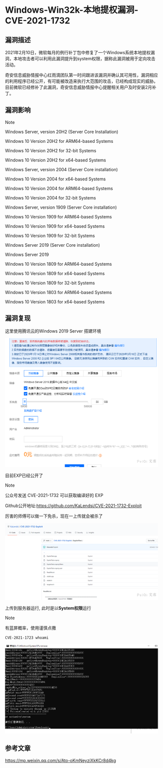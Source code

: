 # Windows-Win32k-本地提权漏洞-CVE-2021-1732

## 漏洞描述

2021年2月10日，微软每月的例行补丁包中修复了一个Windows系统本地提权漏洞，本地攻击者可以利用此漏洞提升到system权限，据称此漏洞被用于定向攻击活动。

奇安信息威胁情报中心红雨滴团队第一时间跟进该漏洞并确认其可用性，漏洞相应的利用程序已经公开，有可能被改造来执行大范围的攻击，已经构成现实的威胁。目前微软已经修补了此漏洞，奇安信息威胁情报中心提醒相关用户及时安装2月补丁。

## 漏洞影响

> [!NOTE]
>
> Windows Server, version 20H2 (Server Core Installation) 
>
> Windows 10 Version 20H2 for ARM64-based Systems 
>
> Windows 10 Version 20H2 for 32-bit Systems 
>
> Windows 10 Version 20H2 for x64-based Systems 
>
> Windows Server, version 2004 (Server Core installation) 
>
> Windows 10 Version 2004 for x64-based Systems 
>
> Windows 10 Version 2004 for ARM64-based Systems 
>
> Windows 10 Version 2004 for 32-bit Systems 
>
> Windows Server, version 1909 (Server Core installation) 
>
> Windows 10 Version 1909 for ARM64-based Systems 
>
> Windows 10 Version 1909 for x64-based Systems 
>
> Windows 10 Version 1909 for 32-bit Systems 
>
> Windows Server 2019 (Server Core installation) 
>
> Windows Server 2019 
>
> Windows 10 Version 1809 for ARM64-based Systems 
>
> Windows 10 Version 1809 for x64-based Systems 
>
> Windows 10 Version 1809 for 32-bit Systems 
>
> Windows 10 Version 1803 for ARM64-based Systems 
>
> Windows 10 Version 1803 for x64-based Systems

## 漏洞复现

这里使用腾讯云的Windows 2019 Server 搭建环境

![](Windows-Win32k-本地提权漏洞-CVE-2021-1732.assets/16273630039132211.jpg)

目前EXP已经公开了

> [!NOTE]
>
> 公众号发送 CVE-2021-1732 可以获取编译好的 EXP
>
> Github公开地址:https://github.com/KaLendsi/CVE-2021-1732-Exploit
>
> 厉害的师傅可以做一下免杀，现在一上传就会被杀了

![](Windows-Win32k-本地提权漏洞-CVE-2021-1732.assets/16273630044270568.jpg)

上传到服务器运行, 此时是以**System权限**运行

> [!NOTE]
>
> 有蓝屏概率，使用谨慎点撒

```
CVE-2021-1723 whoami
```

![](Windows-Win32k-本地提权漏洞-CVE-2021-1732.assets/1627363004635185.jpg)

## 参考文章

https://mp.weixin.qq.com/s/Ato-oKmNeyziXkKCr8d4kg